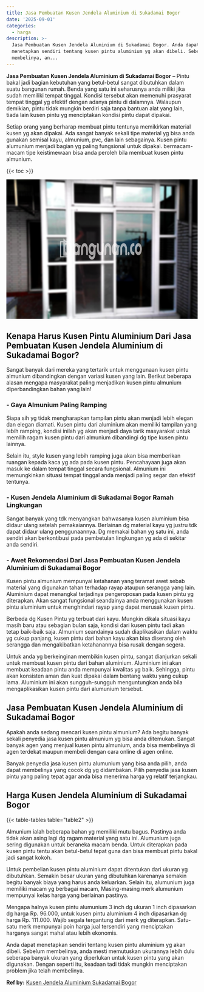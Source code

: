 ```yaml
---
title: Jasa Pembuatan Kusen Jendela Aluminium di Sukadamai Bogor
date: '2025-09-01'
categories:
  - harga
description: >-
  Jasa Pembuatan Kusen Jendela Aluminium di Sukadamai Bogor. Anda dapat
  menetapkan sendiri tentang kusen pintu aluminium yg akan dibeli. Sebelum
  membelinya, an...
---
```


**Jasa Pembuatan Kusen Jendela Aluminium di Sukadamai Bogor** – Pintu bakal jadi bagian kebutuhan yang betul-betul sangat dibutuhkan dalam suatu bangunan rumah. Benda yang satu ini seharusnya anda miliki jika sudah memiliki tempat tinggal. Kondisi tersebut akan memenuhi prasyarat tempat tinggal yg efektif dengan adanya pintu di dalamnya. Walaupun demikian, pintu tidak mungkin berdiri saja tanpa bantuan alat yang lain, tiada lain kusen pintu yg menciptakan kondisi pintu dapat dipakai.

Setiap orang yang berharap membuat pintu tentunya memikirkan material kusen yg akan dipakai. Ada sangat banyak sekali tipe material yg bisa anda gunakan semisal kayu, almunium, pvc, dan lain sebagainya. Kusen pintu alumunium menjadi bagian yg paling fungsional untuk dipakai. bermacam-macam tipe keistimewaan bisa anda peroleh bila membuat kusen pintu almunium.

{{< toc >}}

![Jasa Pembuatan Kusen Jendela Aluminium di Sukadamai Bogor](/images/harga-kusen-jendela-alumunium-33.png)

## Kenapa Harus Kusen Pintu Aluminium Dari Jasa Pembuatan Kusen Jendela Aluminium di Sukadamai Bogor?

Sangat banyak dari mereka yang tertarik untuk menggunaan kusen pintu almunium dibandingkan dengan variasi kusen yang lain. Berikut beberapa alasan mengapa masyarakat paling menjadikan kusen pintu almunium diperbandingkan bahan yang lain!

### \- Gaya Almunium Paling Ramping

Siapa sih yg tidak mengharapkan tampilan pintu akan menjadi lebih elegan dan elegan diamati. Kusen pintu dari aluminium akan memiliki tampilan yang lebih ramping, kondisi inilah yg akan menjadi daya tarik masyarakat untuk memilih ragam kusen pintu dari almunium dibandingi dg tipe kusen pintu lainnya.

Selain itu, style kusen yang lebih ramping juga akan bisa memberikan ruangan kepada kaca yg ada pada kusen pintu. Pencahayaan juga akan masuk ke dalam tempat tinggal secara fungsional. Almunium ini memungkinkan situasi tempat tinggal anda menjadi paling segar dan efektif tentunya.

### \- Kusen Jendela Aluminium di Sukadamai Bogor Ramah Lingkungan

Sangat banyak yang tdk menyangkan bahwasanya kusen aluminium bisa didaur ulang setelah pemakaiannya. Berlainan dg material kayu yg justru tdk dapat didaur ulang penggunaannya. Dg memakai bahan yg satu ini, anda sendiri akan berkontibusi pada pembetulan lingkungan yg ada di sekitar anda sendiri.

### \- Awet Rekomendasi Dari Jasa Pembuatan Kusen Jendela Aluminium di Sukadamai Bogor

Kusen pintu almunium mempunyai ketahanan yang teramat awet sebab material yang digunakan tahan terhadap rayap ataupun serangga yang lain. Aluminium dapat menangkal terjadinya pengeroposan pada kusen pintu yg diterapkan. Akan sangat fungsional seandainya anda menggunakan kusen pintu aluminium untuk menghindari rayap yang dapat merusak kusen pintu.

Berbeda dg Kusen Pintu yg terbuat dari kayu. Mungkin dikala situasi kayu masih baru atau sebagian bulan saja, kondisi dari kusen pintu tadi akan tetap baik-baik saja. Almunium seandainya sudah diaplikasikan dalam waktu yg cukup panjang, kusen pintu dari bahan kayu akan bisa diserang oleh serangga dan mengakibatkan ketahanannya bisa rusak dengan segera.

Untuk anda yg berkeinginan membikin kusen pintu, sangat dianjurkan sekali untuk membuat kusen pintu dari bahan aluminium. Aluminium ini akan membuat keadaan pintu anda mempunyai kwalitas yg baik. Sehingga, pintu akan konsisten aman dan kuat dipakai dalam bentang waktu yang cukup lama. Aluminium ini akan sungguh-sungguh menguntungkan anda bila mengaplikasikan kusen pintu dari alumunium tersebut.

## Jasa Pembuatan Kusen Jendela Aluminium di Sukadamai Bogor

Apakah anda sedang mencari kusen pintu almunium? Ada begitu banyak sekali penyedia jasa kusen pintu almunium yg bisa anda ditemukan. Sangat banyak agen yang menjual kusen pintu almunium, anda bisa membelinya di agen terdekat maupun membeli dengan cara online di agen online.

Banyak penyedia jasa kusen pintu alumunium yang bisa anda pilih, anda dapat membelinya yang cocok dg yg didambakan. Pilih penyedia jasa kusen pintu yang paling tepat agar anda bisa menerima harga yg relatif terjangkau.

## Harga Kusen Jendela Aluminium di Sukadamai Bogor

{{< table-tables table="table2" >}}

Almunium ialah beberapa bahan yg memiliki mutu bagus. Pastinya anda tidak akan asing lagi dg ragam material yang satu ini. Alumunium juga sering digunakan untuk beraneka macam benda. Untuk diterapkan pada kusen pintu tentu akan betul-betul tepat guna dan bisa membuat pintu bakal jadi sangat kokoh.

Untuk pembelian kusen pintu aluminium dapat ditentukan dari ukuran yg dibutuhkan. Semakin besar ukuran yang dibutuhkan karenanya semakin begitu banyak biaya yang harus anda keluarkan. Selain itu, alumunium juga memiliki macam yg berbagai macam, Masing-masing merk alumunium mempunyai kelas harga yang berlainan pastinya.

Mengapa halnya kusen pintu alumunium 3 inch dg ukuran 1 inch dipasarkan dg harga Rp. 96.000, untuk kusen pintu aluminium 4 inch dipasarkan dg harga Rp. 111.000. Wajib segala tergantung dari merk yg diterapkan. Satu-satu merk mempunyai poin harga jual tersendiri yang menciptakan harganya sangat mahal atau lebih ekonomis.

Anda dapat menetapkan sendiri tentang kusen pintu aluminium yg akan dibeli. Sebelum membelinya, anda mesti memutuskan ukurannya lebih dulu seberapa banyak ukuran yang diperlukan untuk kusen pintu yang akan digunakan. Dengan seperti itu, keadaan tadi tidak mungkin menciptakan problem jika telah membelinya.

**Ref by:** [Kusen Jendela Aluminium Sukadamai Bogor](https://id.wikipedia.org/wiki/Kusen)
